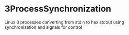 # 3ProcessSynchronization
Linux 3 processes converting from stdin to hex stdout using synchronization and signals for control
